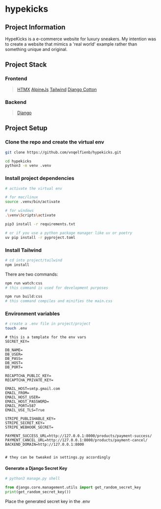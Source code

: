 # hypekicks

## Project Information
HypeKicks is a e-commerce website for luxury sneakers.
My intention was to create a website that mimics a 'real world' example rather than something unique and original.

## Project Stack
### Frontend
> [HTMX](https://htmx.org/)
> [AlpineJs](https://alpinejs.dev/)
> [Tailwind](https://tailwindcss.com)
> [Django Cotton](https://django-cotton.com/)

### Backend
> [Django](https://www.djangoproject.com/)


## Project Setup

### Clone the repo and create the virtual env
```bash
git clone https://github.com/vnqelfienb/hypekicks.git
```

```bash
cd hypekicks
python3 -m venv .venv
```

### Install project dependencies

```bash
# activate the virtual env

# for mac/linux
source .venv/bin/activate

# for windows
.\venv\Scripts\activate

pip3 install -r requirements.txt

# or if you use a python package manager like uv or poetry
uv pip install -r pyproject.toml 
```

### Install Tailwind

```bash
# cd into project/tailwind
npm install
```
There are two commands:
```bash
npm run watch:css
# this command is used for development purposes

npm run build:css
# this command compiles and minifies the main.css
```

### Environment variables
```bash
# create a .env file in project/project
touch .env
```

```env
# this is a template for the env vars
SECRET_KEY=

DB_NAME=
DB_USER=
DB_PASS=
DB_HOST=
DB_PORT=

RECAPTCHA_PUBLIC_KEY=
RECAPTCHA_PRIVATE_KEY=

EMAIL_HOST=smtp.gmail.com
EMAIL_FROM=
EMAIL_HOST_USER=
EMAIL_HOST_PASSWORD=
EMAIL_PORT=587
EMAIL_USE_TLS=True

STRIPE_PUBLISHABLE_KEY=
STRIPE_SECRET_KEY=
STRIPE_WEBHOOK_SECRET=

PAYMENT_SUCCESS_URL=http://127.0.0.1:8000/products/payment-success/
PAYMENT_CANCEL_URL=http://127.0.0.1:8000/products/payment-cancel/
BACKEND_DOMAIN=http://127.0.0.1:8000


# they can be tweaked in settings.py accordingly
```

#### Generate a Django Secret Key
```python
# python3 manage.py shell

from django.core.management.utils import get_random_secret_key
print(get_random_secret_key())
```
Place the generated secret key in the .env
